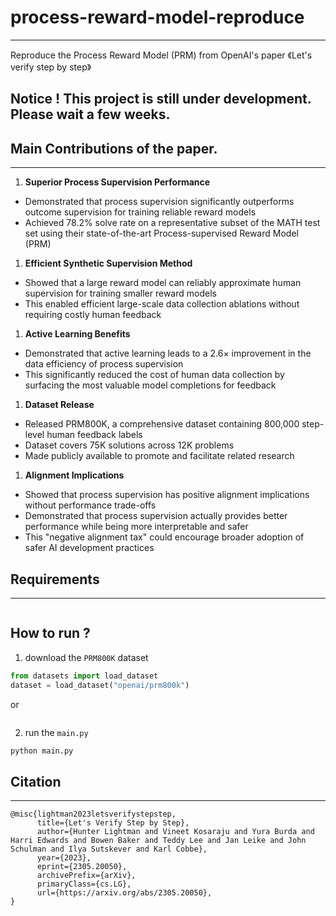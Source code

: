 # process-reward-model-reproduce
---
Reproduce the Process Reward Model (PRM) from OpenAI's paper 《Let's verify step by step》


## Notice ! This project is still under development. Please wait a few weeks.


## Main Contributions of the paper.
---

1. **Superior Process Supervision Performance**
- Demonstrated that process supervision significantly outperforms outcome supervision for training reliable reward models
- Achieved 78.2% solve rate on a representative subset of the MATH test set using their state-of-the-art Process-supervised Reward Model (PRM)

1. **Efficient Synthetic Supervision Method**
- Showed that a large reward model can reliably approximate human supervision for training smaller reward models
- This enabled efficient large-scale data collection ablations without requiring costly human feedback

1. **Active Learning Benefits**
- Demonstrated that active learning leads to a 2.6× improvement in the data efficiency of process supervision
- This significantly reduced the cost of human data collection by surfacing the most valuable model completions for feedback

1. **Dataset Release**
- Released PRM800K, a comprehensive dataset containing 800,000 step-level human feedback labels
- Dataset covers 75K solutions across 12K problems
- Made publicly available to promote and facilitate related research

1. **Alignment Implications**
- Showed that process supervision has positive alignment implications without performance trade-offs
- Demonstrated that process supervision actually provides better performance while being more interpretable and safer
- This "negative alignment tax" could encourage broader adoption of safer AI development practices






## Requirements
---
```bash


```





## How to run ?
1. download the `PRM800K` dataset
```python
from datasets import load_dataset  
dataset = load_dataset("openai/prm800k")
```
or
```bash

```

2. run the `main.py`
```bash
python main.py
```





## Citation
---
```bibtxt
@misc{lightman2023letsverifystepstep,
      title={Let's Verify Step by Step}, 
      author={Hunter Lightman and Vineet Kosaraju and Yura Burda and Harri Edwards and Bowen Baker and Teddy Lee and Jan Leike and John Schulman and Ilya Sutskever and Karl Cobbe},
      year={2023},
      eprint={2305.20050},
      archivePrefix={arXiv},
      primaryClass={cs.LG},
      url={https://arxiv.org/abs/2305.20050}, 
}

```